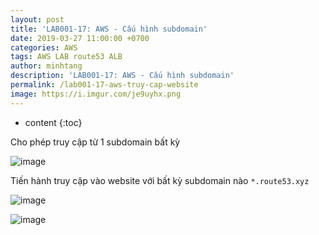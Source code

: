 ```yaml
---
layout: post
title: 'LAB001-17: AWS - Cấu hình subdomain'
date: 2019-03-27 11:00:00 +0700
categories: AWS
tags: AWS LAB route53 ALB
author: minhtang
description: 'LAB001-17: AWS - Cấu hình subdomain'
permalink: /lab001-17-aws-truy-cap-website
image: https://i.imgur.com/je9uyhx.png
---
```


* content
{:toc}

Cho phép truy cập từ 1 subdomain bất kỳ

![image](https://user-images.githubusercontent.com/27756008/54747824-7c443080-4c02-11e9-8d42-acafc70e1677.png)





Tiến hành truy cập vào website với bất kỳ subdomain nào `*.route53.xyz`

![image](https://user-images.githubusercontent.com/27756008/54797184-b60a4b00-4c85-11e9-99a3-1f540df47330.png)

![image](https://user-images.githubusercontent.com/27756008/54797117-75aacd00-4c85-11e9-90d5-432ecc905db7.png)

